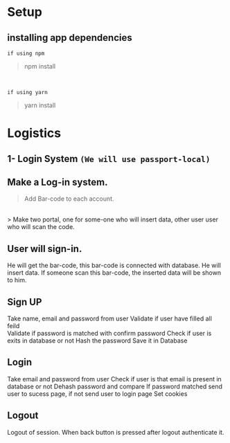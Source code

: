 # Setup
## installing app dependencies

`if using npm`
> npm install
<br/>

`if using yarn`
<br/>
> yarn install

# Logistics

## 1- Login System `(We will use passport-local)`

## Make a Log-in system.
> Add Bar-code to each account.
<br/>
> Make two portal, one for some-one who will insert data, other user user who will scan the code.

## User will sign-in.
He will get the bar-code, this bar-code is connected with database.
He will insert data.
If someone scan this bar-code, the inserted data will be shown to him.

## Sign UP

Take name, email and password from user 
Validate if user have filled all feild  
Validate if password is matched with confirm password 
Check if user is exits in database or not 
Hash the password 
Save it in Database 

## Login

Take email and password from user 
Check if user is that email is present in database or not 
Dehash password and compare 
If password matched send user to sucess page, if not send user to login page 
Set cookies

## Logout

Logout of session.
When back button is pressed after logout authenticate it.


